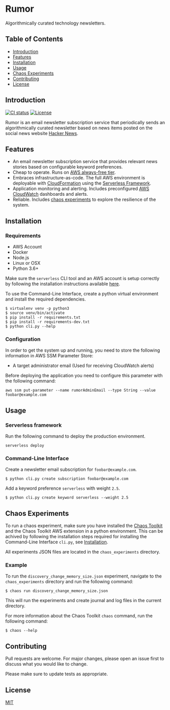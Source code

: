 # Rumor
Algorithmically curated technology newsletters.

## Table of Contents
- [Introduction](#introduction)
- [Features](#features)
- [Installation](#installation)
- [Usage](#usage)
- [Chaos Experiments](#chaos-experiments)
- [Contributing](#contributing)
- [License](#license)

## Introduction
[![CI status](https://travis-ci.com/SudoQ/rumor.svg?branch=master)](https://travis-ci.com/SudoQ/rumor)
[![License](https://img.shields.io/badge/license-MIT-blue.svg)](https://opensource.org/licenses/MIT)

Rumor is an email newsletter subscription service that periodically sends an algorithmically curated newsletter based on news items posted on the social news website [Hacker News](https://news.ycombinator.com/).

## Features
* An email newsletter subscription service that provides relevant news stories based on configurable keyword preferences.
* Cheap to operate. Runs on [AWS always-free tier](https://aws.amazon.com/free/?awsf.Free%20Tier%20Types=categories%23alwaysfree).
* Embraces infrastructure-as-code. The full AWS environment is deployable with [CloudFormation](https://aws.amazon.com/cloudformation/) using the [Serverless Framework](https://serverless.com/).
* Application monitoring and alerting. Includes preconfigured [AWS CloudWatch](https://aws.amazon.com/cloudwatch/) dashboards and alerts.
* Reliable. Includes [chaos experiments](https://principlesofchaos.org/) to explore the resilience of the system.

## Installation

### Requirements
* AWS Account
* Docker
* Node.js
* Linux or OSX
* Python 3.6+

Make sure the `serverless` CLI tool and an AWS account is setup correctly by following the installation instructions available [here](https://serverless.com/framework/docs/providers/aws/guide/installation/).

To use the Command-Line Interface, create a python virtual environment and install the required dependencies.
```
$ virtualenv venv -p python3
$ source venv/bin/activate
$ pip install -r requirements.txt
$ pip install -r requirements-dev.txt
$ python cli.py --help
```

### Configuration
In order to get the system up and running, you need to store the following information in AWS SSM Parameter Store:
- A target administrator email (Used for receiving CloudWatch alerts)

Before deploying the application you need to configure this parameter with the following command:
```
aws ssm put-parameter --name rumorAdminEmail --type String --value foobar@example.com
```

## Usage
### Serverless framework
Run the following command to deploy the production environment.
```
serverless deploy
```

### Command-Line Interface

Create a newsletter email subscription for `foobar@example.com`.
```
$ python cli.py create subscription foobar@example.com
```

Add a keyword preference `serverless` with weight `2.5`.
```
$ python cli.py create keyword serverless --weight 2.5
```

## Chaos Experiments

To run a chaos experiment, make sure you have installed the [Chaos Toolkit](https://chaostoolkit.org/) and the Chaos Toolkit AWS extension in a python environment. This can be achived by following the installation steps required for installing the Command-Line Interface `cli.py`, see [Installation](#installation).

All experiments JSON files are located in the `chaos_experiments` directory.

### Example
To run the `discovery_change_memory_size.json` experiment, navigate to the `chaos_experiments` directory and run the following command:

```
$ chaos run discovery_change_memory_size.json
```

This will run the experiments and create journal and log files in the current directory.

For more information about the Chaos Toolkit `chaos` command, run the following command:

```
$ chaos --help
```

## Contributing
Pull requests are welcome. For major changes, please open an issue first to discuss what you would like to change.

Please make sure to update tests as appropriate.

## License
[MIT](https://choosealicense.com/licenses/mit/)
